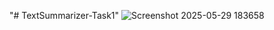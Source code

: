 "# TextSummarizer-Task1" 
![Screenshot 2025-05-29 183658](https://github.com/user-attachments/assets/eddf74be-caf8-41dc-be81-c00f228f03ea)
